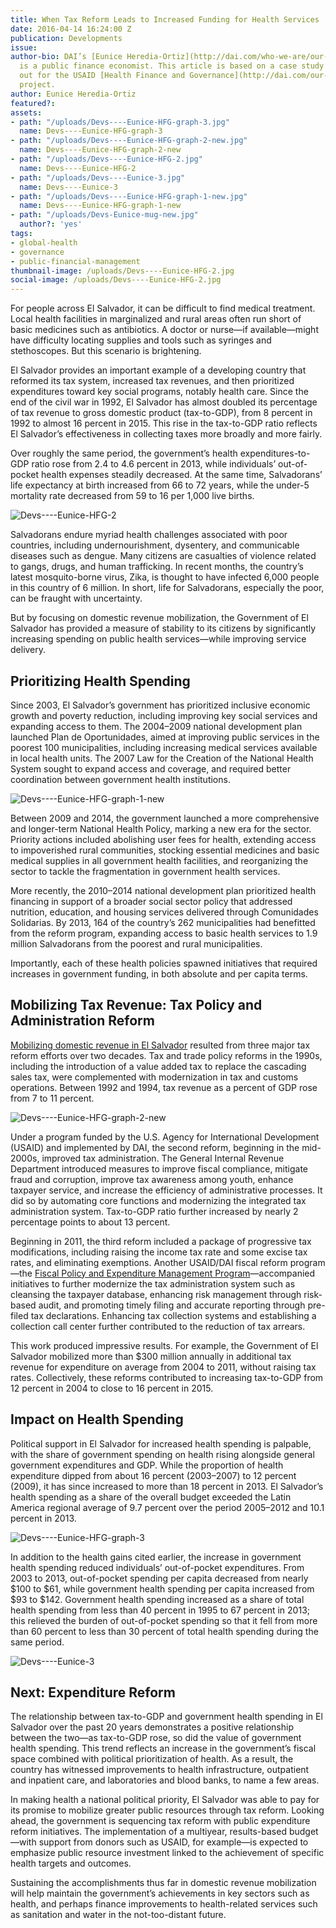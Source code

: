 ```yaml
---
title: When Tax Reform Leads to Increased Funding for Health Services
date: 2016-04-14 16:24:00 Z
publication: Developments
issue: 
author-bio: DAI’s [Eunice Heredia-Ortiz](http://dai.com/who-we-are/our-team/eunice-heredia-ortiz)
  is a public finance economist. This article is based on a case study she carried
  out for the USAID [Health Finance and Governance](http://dai.com/our-work/projects/worldwide%E2%80%94health-finance-and-governance-0)
  project.
author: Eunice Heredia-Ortiz
featured?: 
assets:
- path: "/uploads/Devs----Eunice-HFG-graph-3.jpg"
  name: Devs----Eunice-HFG-graph-3
- path: "/uploads/Devs----Eunice-HFG-graph-2-new.jpg"
  name: Devs----Eunice-HFG-graph-2-new
- path: "/uploads/Devs----Eunice-HFG-2.jpg"
  name: Devs----Eunice-HFG-2
- path: "/uploads/Devs----Eunice-3.jpg"
  name: Devs----Eunice-3
- path: "/uploads/Devs----Eunice-HFG-graph-1-new.jpg"
  name: Devs----Eunice-HFG-graph-1-new
- path: "/uploads/Devs-Eunice-mug-new.jpg"
  author?: 'yes'
tags:
- global-health
- governance
- public-financial-management
thumbnail-image: /uploads/Devs----Eunice-HFG-2.jpg
social-image: /uploads/Devs----Eunice-HFG-2.jpg
---
```


For people across El Salvador, it can be difficult to find medical treatment. Local health facilities in marginalized and rural areas often run short of basic medicines such as antibiotics. A doctor or nurse—if available—might have difficulty locating supplies and tools such as syringes and stethoscopes. But this scenario is brightening.




El Salvador provides an important example of a developing country that reformed its tax system, increased tax revenues, and then prioritized expenditures toward key social programs, notably health care. Since the end of the civil war in 1992, El Salvador has almost doubled its percentage of tax revenue to gross domestic product (tax-to-GDP), from 8 percent in 1992 to almost 16 percent in 2015. This rise in the tax-to-GDP ratio reflects El Salvador’s effectiveness in collecting taxes more broadly and more fairly.

Over roughly the same period, the government’s health expenditures-to-GDP ratio rose from 2.4 to 4.6 percent in 2013, while individuals’ out-of-pocket health expenses steadily decreased. At the same time, Salvadorans’ life expectancy at birth increased from 66 to 72 years, while the under-5 mortality rate decreased from 59 to 16 per 1,000 live births.

![Devs----Eunice-HFG-2](/uploads/Devs----Eunice-HFG-2.jpg "Inside a public health clinic in El Salvador.") 

Salvadorans endure myriad health challenges associated with poor countries, including undernourishment, dysentery, and communicable diseases such as dengue. Many citizens are casualties of violence related to gangs, drugs, and human trafficking. In recent months, the country’s latest mosquito-borne virus, Zika, is thought to have infected 6,000 people in this country of 6 million. In short, life for Salvadorans, especially the poor, can be fraught with uncertainty. 

But by focusing on domestic revenue mobilization, the Government of El Salvador has provided a measure of stability to its citizens by significantly increasing spending on public health services—while improving service delivery.

## Prioritizing Health Spending

Since 2003, El Salvador’s government has prioritized inclusive economic growth and poverty reduction, including improving key social services and expanding access to them. The 2004–2009 national development plan launched Plan de Oportunidades, aimed at improving public services in the poorest 100 municipalities, including increasing medical services available in local health units. The 2007 Law for the Creation of the National Health System sought to expand access and coverage, and required better coordination between government health institutions.

![Devs----Eunice-HFG-graph-1-new](/uploads/Devs----Eunice-HFG-graph-1-new.jpg) 

Between 2009 and 2014, the government launched a more comprehensive and longer-term National Health Policy, marking a new era for the sector. Priority actions included abolishing user fees for health, extending access to impoverished rural communities, stocking essential medicines and basic medical supplies in all government health facilities, and reorganizing the sector to tackle the fragmentation in government health services.

More recently, the 2010–2014 national development plan prioritized health financing in support of a broader social sector policy that addressed nutrition, education, and housing services delivered through Comunidades Solidarias. By 2013, 164 of the country’s 262 municipalities had benefitted from the reform program, expanding access to basic health services to 1.9 million Salvadorans from the poorest and rural municipalities.
 
Importantly, each of these health policies spawned initiatives that required increases in government funding, in both absolute and per capita terms.  

## Mobilizing Tax Revenue: Tax Policy and Administration Reform

[Mobilizing domestic revenue in El Salvador](http://dai-global-developments.com/articles/long-term-fiscal-reform-takes-root-in-el-salvador-and-elsewhere/) resulted from three major tax reform efforts over two decades. Tax and trade policy reforms in the 1990s, including the introduction of a value added tax to replace the cascading sales tax, were complemented with modernization in tax and customs operations. Between 1992 and 1994, tax revenue as a percent of GDP rose from 7 to 11 percent.

![Devs----Eunice-HFG-graph-2-new](/uploads/Devs----Eunice-HFG-graph-2-new.jpg)

Under a program funded by the U.S. Agency for International Development (USAID) and implemented by DAI, the second reform, beginning in the mid-2000s, improved tax administration. The General Internal Revenue Department introduced measures to improve fiscal compliance, mitigate fraud and corruption, improve tax awareness among youth, enhance taxpayer service, and increase the efficiency of administrative processes. It did so by automating core functions and modernizing the integrated tax administration system. Tax-to-GDP ratio further increased by nearly 2 percentage points to about 13 percent. 

Beginning in 2011, the third reform included a package of progressive tax modifications, including raising the income tax rate and some excise tax rates, and eliminating exemptions. Another USAID/DAI fiscal reform program—the [Fiscal Policy and Expenditure Management Program](http://dai.com/our-work/projects/el-salvador%E2%80%94fiscal-policy-and-expenditure-management-program-fpemp)—accompanied initiatives to further modernize the tax administration system such as cleansing the taxpayer database, enhancing risk management through risk-based audit, and promoting timely filing and accurate reporting through pre-filed tax declarations. Enhancing tax collection systems and establishing a collection call center further contributed to the reduction of tax arrears. 

This work produced impressive results. For example, the Government of El Salvador mobilized more than $300 million annually in additional tax revenue for expenditure on average from 2004 to 2011, without raising tax rates. Collectively, these reforms contributed to increasing tax-to-GDP from 12 percent in 2004 to close to 16 percent in 2015.
  
## Impact on Health Spending

Political support in El Salvador for increased health spending is palpable, with the share of government spending on health rising alongside general government expenditures and GDP. While the proportion of health expenditure dipped from about 16 percent (2003–2007) to 12 percent (2009), it has since increased to more than 18 percent in 2013. El Salvador’s health spending as a share of the overall budget exceeded the Latin America regional average of 9.7 percent over the period 2005–2012 and 10.1 percent in 2013.

![Devs----Eunice-HFG-graph-3](/uploads/Devs----Eunice-HFG-graph-3.jpg) 

In addition to the health gains cited earlier, the increase in government health spending reduced individuals’ out-of-pocket expenditures. From 2003 to 2013, out-of-pocket spending per capita decreased from nearly $100 to $61, while government health spending per capita increased from $93 to $142. Government health spending increased as a share of total health spending from less than 40 percent in 1995 to 67 percent in 2013; this relieved the burden of out-of-pocket spending so that it fell from more than 60 percent to less than 30 percent of total health spending during the same period.

![Devs----Eunice-3](/uploads/Devs----Eunice-3.jpg "Launching systems for auditing and information technology in 2010 that would help boost the country’s tax revenues.")

## Next: Expenditure Reform

The relationship between tax-to-GDP and government health spending in El Salvador over the past 20 years demonstrates a positive relationship between the two—as tax-to-GDP rose, so did the value of government health spending. This trend reflects an increase in the government’s fiscal space combined with political prioritization of health. As a result, the country has witnessed improvements to health infrastructure, outpatient and inpatient care, and laboratories and blood banks, to name a few areas.

In making health a national political priority, El Salvador was able to pay for its promise to mobilize greater public resources through tax reform. Looking ahead, the government is sequencing tax reform with public expenditure reform initiatives. The implementation of a multiyear, results-based budget—with support from donors such as USAID, for example—is expected to emphasize public resource investment linked to the achievement of specific health targets and outcomes. 

Sustaining the accomplishments thus far in domestic revenue mobilization will help maintain the government’s achievements in key sectors such as health, and perhaps finance improvements to health-related services such as sanitation and water in the not-too-distant future.
